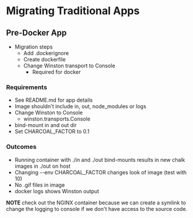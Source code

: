 # Migrating Traditional Apps

## Pre-Docker App

- Migration steps
  - Add .dockerignore
  - Create dockerfile
  - Change Winston transport to Console
    - Required for docker

### Requirements

- See README.md for app details
- Image shouldn't include in, out, node_modules or logs
- Change Winston to Console
  - winston.transports.Console
- bind-mount in and out dir
- Set CHARCOAL_FACTOR to 0.1


### Outcomes

- Running container with ./in and ./out bind-mounts results in new chalk images in ./out on host
- Changing --env CHARCOAL_FACTOR changes look of image (test with 10)
- No .gif files in image
- docker logs shows Winston output

**NOTE** check out the NGINX container because we can create a symlink to change the logging to console if we don't have access to the source code.
